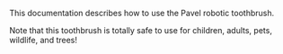 This documentation describes how to use the Pavel robotic
toothbrush.

Note that this toothbrush is totally safe to use for children,
adults, pets, wildlife, and trees!

